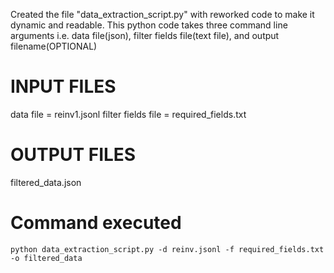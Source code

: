 Created the file "data_extraction_script.py" with reworked code to make it dynamic and readable.
This python code takes three command line arguments i.e. data file(json), filter fields file(text file), and output filename(OPTIONAL)

# INPUT FILES

data file = reinv1.jsonl
filter fields file = required_fields.txt


# OUTPUT FILES

filtered_data.json

# Command executed

```
python data_extraction_script.py -d reinv.jsonl -f required_fields.txt -o filtered_data
```